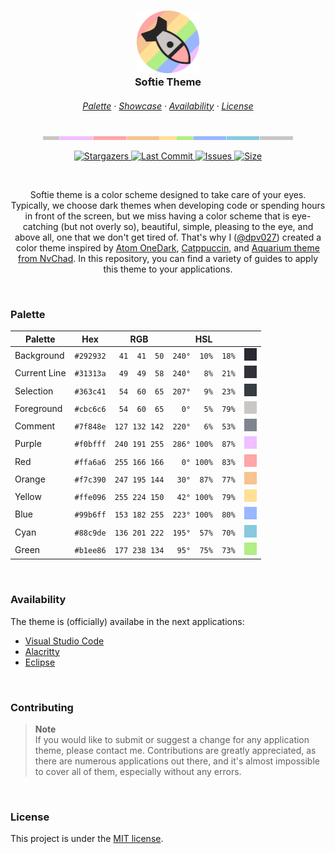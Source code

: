 <h3 align="center">
  <img src="assets/logos/logo_circular.png" width="100" alt="logo"></br>
  Softie Theme
</h3>

<h6 align="center">
  <a href="https://github.com/dpv927/softie-theme#-palette">Palette</a>
  ·
  <a href="https://github.com/dpv927/softie-theme#-showcase">Showcase</a>
  ·
  <a href="https://github.com/dpv927/softie-theme#-availability">Availability</a>
  ·
  <a href="https://github.com/dpv927/softie-theme#-license">License</a>
</h6>

<p align="center">
  <img src="assets/colors/teaser.png" width="400" />
</p>

<p align="center">
	<a href="https://github.com/dpv927/softie-theme/stargazers">
		<img alt="Stargazers" src="https://img.shields.io/github/stars/dpv927/softie-theme?style=for-the-badge&logo=starship&color=C9CBFF&logoColor=D9E0EE&labelColor=302D41">
  </a>
	<a href="#">
		<img alt="Last Commit" src="https://img.shields.io/github/last-commit/dpv927/softie-theme?style=for-the-badge&logo=github&color=F2CDCD&logoColor=D9E0EE&labelColor=302D41"/>
  </a>
	<a href="https://github.com/catppuccin/catppuccin/issues">
		<img alt="Issues" src="https://img.shields.io/github/issues/catppuccin/catppuccin?style=for-the-badge&logo=gitbook&color=B5E8E0&logoColor=D9E0EE&labelColor=302D41">
  </a>
	<a href="#">
		<img alt="Size" src="https://img.shields.io/github/repo-size/dpv927/softie-theme?style=for-the-badge&logo=github&color=DDB6F2&logoColor=D9E0EE&labelColor=302D41">
  </a>
</p>

<br>

<p align="center">
Softie theme is a color scheme designed to take care of your eyes. Typically, we choose dark themes when developing code or spending hours in front of the screen, but we miss having a color scheme that is eye-catching (but not overly so), beautiful, simple, pleasing to the eye, and above all, one that we don't get tired of. That's why I (<a href="https://github.com/dpv927">@dpv027</a>) created a color theme inspired by <a href="https://github.com/topics/one-dark">Atom OneDark</a>, <a href="https://github.com/catppuccin">Catppuccin</a>, and <a href="https://nvchad.com/themes">Aquarium theme from NvChad</a>. In this repository, you can find a variety of guides to apply this theme to your applications.
</p>

<br>

### Palette

| Palette      | Hex       | RGB           | HSL             |  |
| ------------ | --------- | ------------- | --------------- | ------------------------------------------------- 
| Background   | `#292932` | ` 41  41  50` | `240°  10%  18%` | ![Background Color](assets/colors/bg.png)   |
| Current Line | `#31313a` | ` 49  49  58` | `240°   8%  21%` | ![Current Line Color](assets/colors/cl.png) |
| Selection    | `#363c41` | ` 54  60  65` | `207°   9%  23%` | ![Selection Color](assets/colors/sel.png)   |
| Foreground   | `#cbc6c6` | ` 54  60  65` | `  0°   5%  79%` | ![Foreground Color](assets/colors/fg.png)   |
| Comment      | `#7f848e` | `127 132 142` | `220°   6%  53%` | ![Comment Color](assets/colors/com.png)     |
| Purple       | `#f0bfff` | `240 191 255` | `286° 100%  87%` | ![Purple Color](assets/colors/pur.png)      |
| Red          | `#ffa6a6` | `255 166 166` | `  0° 100%  83%` | ![Red Color](assets/colors/red.png)         |
| Orange       | `#f7c390` | `247 195 144` | ` 30°  87%  77%` | ![Orange Color](assets/colors/org.png)      |
| Yellow       | `#ffe096` | `255 224 150` | ` 42° 100%  79%` | ![Yellow Color](assets/colors/yel.png)      |
| Blue         | `#99b6ff` | `153 182 255` | `223° 100%  80%` | ![Cyan Color](assets/colors/blu.png)        |
| Cyan         | `#88c9de` | `136 201 222` | `195°  57%  70%` | ![Cyan Color](assets/colors/cia.png)        |
| Green        | `#b1ee86` | `177 238 134` | ` 95°  75%  73%`  | ![Green Color](assets/colors/gre.png)      |


<br>

### Availability

The theme is (officially) availabe in the next applications:

- <a href="https://github.com/dpv927/softie-theme/tree/main/vscode">Visual Studio Code<a>
- <a href="https://github.com/dpv927/softie-theme/tree/main/alacritty">Alacritty</a>
- <a href="https://github.com/dpv927/softie-theme/tree/main/eclipse-dev-style">Eclipse</a>

<br>

### Contributing

> **Note** <br>
> If you would like to submit or suggest a change for any application theme, please contact me.
> Contributions are greatly appreciated, as there are numerous applications out there, and it's almost impossible to cover all of them, especially without any errors.

<br>

### License

This project is under the [MIT license](LICENSE).
